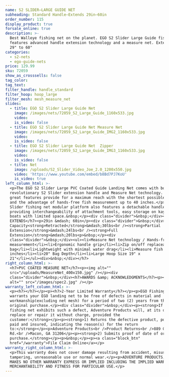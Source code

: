 ```yaml
---
name: S2 SLIDER—LARGE GUIDE NET
subheading: Standard Handle—Extends 29in–60in
order_number: 115
display_product: true
forsale_online: true
description: >-
  Best Walleye fishing net on the planet. EGO S2 Slider Large Guide fishing net
  features advanced handle extension technology and a measure net. Extends from
  29" to 60"
categories:
  - s2-nets
  - ego-guide-nets
price: 129.99
sku: 72059
show_as_crosssells: false
tag_color:
tag_text:
filter_handle: handle_standard
filter_hoop: hoop_large
filter_mesh: mesh_measure_net
slides:
  - title: EGO S2 Slider Large Guide Net
    image: /images/nets/72059_S2_Large_Guide_1160x533.jpg
    video:
    is_video: false
  - title: EGO S2 Slider Large Guide Net Measure Net
    image: /images/nets/72059_S2_Large_Guide_IMG2_1160x533.jpg
    video:
    is_video: false
  - title: EGO S2 Slider Large Guide Net  Zipper
    image: /images/nets/72059_S2_Large_Guide_IMG3_1160x533.jpg
    video:
    is_video: false
  - title: Net
    image: /uploads/S2_Slider_Video_Joe_2.0_1200x550.jpg
    video: 'https://www.youtube.com/embed/b8Bd7PJ7KoU'
    is_video: true
left_column_html: >-
  <p>The EGO S2 Slider Large PVC Coated Guide Landing Net comes with both the
  revolutionary S2 Slider extension handle and Measure Net technology. These two
  great features provide for a maximum reach with the shortest possible handle
  and the advantage of hands-free fish measurement up to 40 inches.</p><p>The S2
  Slider fishing net modular platform also features a detachable handle,
  providing interchangeability of attachment tools, easy storage on kayaks and
  boats with limited space.&nbsp;</p><div class="divider">&nbsp;</div><h7>HANDLE
  EXTENDS</h7><p>29in &mdash; 60in</p><div class="divider">&nbsp;</div><h7>Load
  Capacity<strong>Retracted</strong>&mdash;30lbs<br /><strong>Partial
  Extension</strong>&mdash;24lbs<br /><strong>Full
  Extension</strong>&mdash;20lbs<p>&nbsp;</p><div
  class="divider">&nbsp;</div><ul><li>Measure Net technology / Hands-free fish
  measurement</li><li>Ergonomic handle grip</li><li>Zip on/off replaceable mesh
  bag</li><li>Lightweight with minimal water drag</li><li>Measure fish up to 40
  inches</li><li>20" Bag Depth</li><li>Large Hoop Size 19" x
  21"</li></ul><div>&nbsp;</div></h7>
right_column_html: >-
  <h7>PVC COATED MEASURE NET</h7><p><img alt=""
  src="/uploads/MeasureNet_400x150.jpg" /></p><div
  class="divider">&nbsp;</div><h7>AWARDS &amp; ACKNOWLEDGMENTS</h7><p><img
  alt="" src="/images/spec2.jpg" /></p>
warranty_left_column_html: >-
  <p><h7></h7></p><p><h7>2-Year Limited Warranty</h7></p><p>EGO Fishing Gear
  warrants your EGO landing net to be free of defects in material and
  workmanship(excluding net mesh) for a period of two (2) years from the date of
  original purchase.</p><div class="divider">&nbsp;</div><p><strong>If your EGO
  fishing net exhibits such a defect, Adventure Products will, at its option,
  replace or repair it without charge, provided the
  customer:</strong></p><p><strong>1) Returns the defective product, postage
  paid and insured, indicating the reason(s) for the return
  to:</strong></p><p>Adventure Products<br />Product Returns<br />889 Guy Paine
  Rd.<br />Macon, GA 31206</p><p><strong>2) Submits proof of date of original
  purchase.</strong></p><p>&nbsp;</p><p><a class="block_btn"
  href="/warranty">File Claim Online</a></p>
warranty_right_column_html: >-
  <p>This warranty does not cover damage resulting from accident, misuse, abuse,
  tampering, unreasonable use or normal wear.</p><p>ADVENTURE PRODUCTS, INC.
  MAKES NO OTHER WARRANTY EXPRESS OR IMPLIED INCLUDING THE IMPLIED WARRANTIES OF
  MERCHANTABILITY AND FITNESS FOR PARTICULAR USE.</p>
---
```


